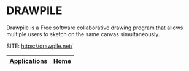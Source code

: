 # DRAWPILE
 
 Drawpile is a Free software collaborative drawing program that
 allows multiple users to sketch on the same canvas simultaneously.
 
 SITE: https://drawpile.net/

 | [Applications](https://portable-linux-apps.github.io/apps.html) | [Home](https://portable-linux-apps.github.io)
 | --- | --- |
